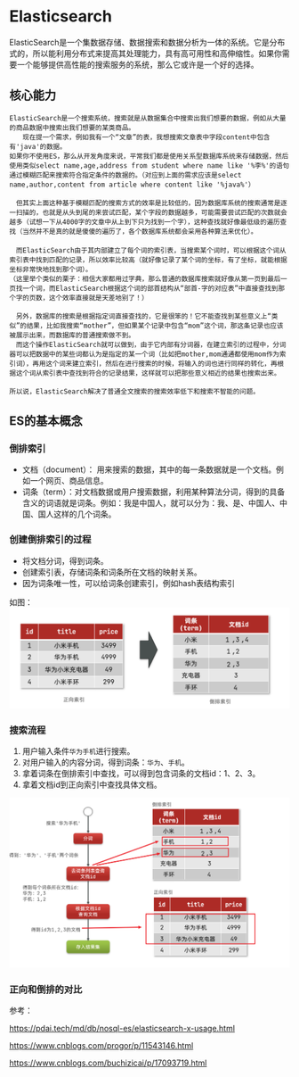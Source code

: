 # Elasticsearch

ElasticSearch是一个集数据存储、数据搜索和数据分析为一体的系统。它是分布式的，所以能利用分布式来提高其处理能力，具有高可用性和高伸缩性。如果你需要一个能够提供高性能的搜索服务的系统，那么它或许是一个好的选择。

## 核心能力



    ElasticSearch是一个搜索系统，搜索就是从数据集合中搜索出我们想要的数据，例如从大量的商品数据中搜索出我们想要的某类商品。
    　　现在提一个需求，例如我有一个“文章”的表，我想搜索文章表中字段content中包含有'java'的数据。
    如果你不使用ES，那么从开发角度来说，平常我们都是使用关系型数据库系统来存储数据，然后使用类似select name,age,address from student where name like '%李%'的语句通过模糊匹配来搜索符合指定条件的数据的。（对应到上面的需求应该是select name,author,content from article where content like '%java%'）

    　但其实上面这种基于模糊匹配的搜索方式的效率是比较低的，因为数据库系统的搜索通常是逐一扫描的，也就是从头到尾的来尝试匹配，某个字段的数据越多，可能需要尝试匹配的次数就会越多（试想一下从4000字的文章中从上到下只为找到一个字），这种查找就好像最低级的遍历查找（当然并不是真的就是傻傻的遍历了，各个数据库系统都会采用各种算法来优化）。
    　
    　而ElasticSearch由于其内部建立了每个词的索引表，当搜索某个词时，可以根据这个词从索引表中找到匹配的记录，所以效率比较高（就好像记录了某个词的坐标，有了坐标，就能根据坐标非常快地找到那个词）。
    （这里举个类似的栗子：相信大家都用过字典，那么普通的数据库搜索就好像从第一页到最后一页找一个词，而ElasticSearch根据这个词的部首结构从“部首-字的对应表”中直接查找到那个字的页数，这个效率直接就是天差地别了！）

    　另外，数据库的搜索是根据指定词直接查找的，它是很笨的！它不能查找到某些意义上“类似”的结果，比如我搜索“mother”，但如果某个记录中包含“mom”这个词，那这条记录也应该被展示出来，而数据库的普通搜索做不到。
    　而这个操作ElasticSearch就可以做到，由于它内部有分词器，在建立索引的过程中，分词器可以把数据中的某些词都认为是指定的某一个词（比如把mother,mom通通都使用mom作为索引词），再用这个词来建立索引，然后在进行搜索的时候，将输入的词也进行同样的转化，再根据这个词从索引表中查找到符合的记录结果，这样就可以把那些意义相近的结果也搜索出来。

    所以说，ElasticSearch解决了普通全文搜索的搜索效率低下和搜索不智能的问题。

## ES的基本概念

### 倒排索引
- 文档（document）： 用来搜索的数据，其中的每一条数据就是一个文档。例如一个网页、商品信息。
- 词条（term）：对文档数据或用户搜索数据，利用某种算法分词，得到的具备含义的词语就是词条。例如：我是中国人，就可以分为：我、是、中国人、中国、国人这样的几个词条。

### 创建倒排索引的过程

- 将文档分词，得到词条。
- 创建索引表，存储词条和词条所在文档的映射关系。
- 因为词条唯一性，可以给词条创建索引，例如hash表结构索引

如图：
![img.png](img/234820723821.png)

### 搜索流程
1) 用户输入条件``华为手机``进行搜索。
2) 对用户输入的内容分词，得到词条：``华为``、``手机``。
3) 拿着词条在倒排索引中查找，可以得到包含词条的文档id：1、2、3。
4) 拿着文档id到正向索引中查找具体文档。

![img.png](img/902348834722.png)

### 正向和倒排的对比




参考：

https://pdai.tech/md/db/nosql-es/elasticsearch-x-usage.html

https://www.cnblogs.com/progor/p/11543146.html

https://www.cnblogs.com/buchizicai/p/17093719.html